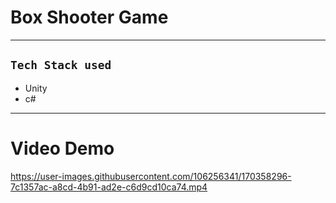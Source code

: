 # Box Shooter Game

---
## `Tech Stack used`
- Unity
- c#
---
# Video Demo


https://user-images.githubusercontent.com/106256341/170358296-7c1357ac-a8cd-4b91-ad2e-c6d9cd10ca74.mp4

